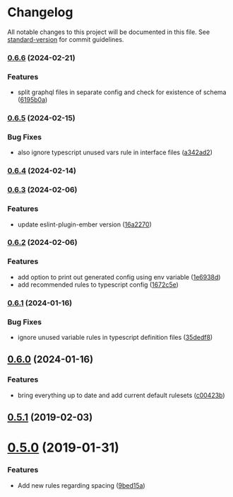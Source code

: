 # Changelog

All notable changes to this project will be documented in this file. See [standard-version](https://github.com/conventional-changelog/standard-version) for commit guidelines.

### [0.6.6](https://github.com/Bagaar/eslint-config/compare/v0.6.5...v0.6.6) (2024-02-21)


### Features

* split graphql files in separate config and check for existence of schema ([6195b0a](https://github.com/Bagaar/eslint-config/commit/6195b0a905016ba6f1b913f509437abe9af46524))

### [0.6.5](https://github.com/Bagaar/eslint-config/compare/v0.6.4...v0.6.5) (2024-02-15)


### Bug Fixes

* also ignore typescript unused vars rule in interface files ([a342ad2](https://github.com/Bagaar/eslint-config/commit/a342ad200e612b9c5895f37cbf59b70f037adf5e))

### [0.6.4](https://github.com/Bagaar/eslint-config/compare/v0.6.3...v0.6.4) (2024-02-14)

### [0.6.3](https://github.com/Bagaar/eslint-config/compare/v0.6.2...v0.6.3) (2024-02-06)


### Features

* update eslint-plugin-ember version ([16a2270](https://github.com/Bagaar/eslint-config/commit/16a2270ad13e6be21f79f3e80d49bccfe8d0cb08))

### [0.6.2](https://github.com/Bagaar/eslint-config/compare/v0.6.1...v0.6.2) (2024-02-06)


### Features

* add option to print out generated config using env variable ([1e6938d](https://github.com/Bagaar/eslint-config/commit/1e6938d6d1974d7580efd5332ffebb4c21cf3cce))
* add recommended rules to typescript config ([1672c5e](https://github.com/Bagaar/eslint-config/commit/1672c5ef6edac41bdd6fafa7b83a9b20dd9dee05))

### [0.6.1](https://github.com/Bagaar/eslint-config/compare/v0.6.0...v0.6.1) (2024-01-16)


### Bug Fixes

* ignore unused variable rules in typescript definition files ([35dedf8](https://github.com/Bagaar/eslint-config/commit/35dedf8da121e840d0b5cb88815495476bb42a6e))

## [0.6.0](https://github.com/Bagaar/eslint-config/compare/v0.5.1...v0.6.0) (2024-01-16)


### Features

* bring everything up to date and add current default rulesets ([c00423b](https://github.com/Bagaar/eslint-config/commit/c00423b0e02fddda0350e6b9d9f26241aa0f19e0))

<a name="0.5.1"></a>
## [0.5.1](https://github.com/Bagaar/eslint-config/compare/v0.5.0...v0.5.1) (2019-02-03)



<a name="0.5.0"></a>
# [0.5.0](https://github.com/Bagaar/eslint-config/compare/v0.4.0...v0.5.0) (2019-01-31)


### Features

* Add new rules regarding spacing ([9bed15a](https://github.com/Bagaar/eslint-config/commit/9bed15a))
